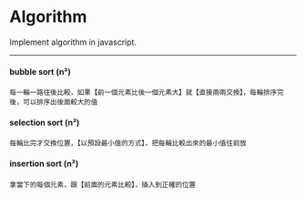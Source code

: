 # Algorithm
Implement algorithm in javascript.

---
####  bubble sort (n²)
    每一輪一路往後比較，如果【前一個元素比後一個元素大】就【直接兩兩交換】，每輪排序完後，可以排序出後面較大的值

####  selection sort (n²)
    每輪比完才交換位置，【以預設最小值的方式】，把每輪比較出來的最小值往前放

####  insertion sort (n²)
    拿當下的每個元素，跟【前面的元素比較】，插入到正確的位置